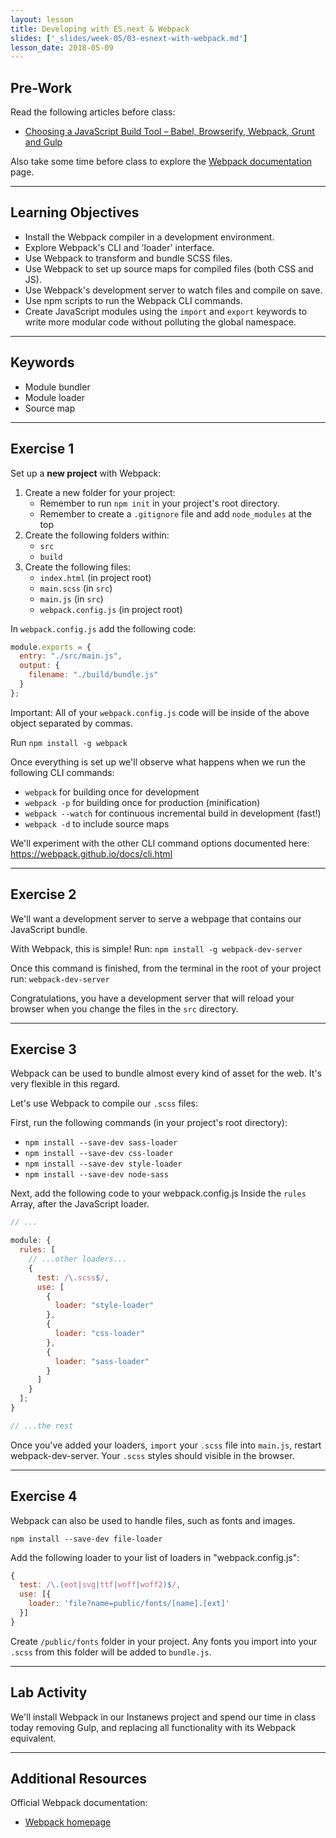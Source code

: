 ```yaml
---
layout: lesson
title: Developing with ES.next & Webpack
slides: ['_slides/week-05/03-esnext-with-webpack.md']
lesson_date: 2018-05-09
---
```


## Pre-Work

Read the following articles before class:

* [Choosing a JavaScript Build Tool – Babel, Browserify, Webpack, Grunt and Gulp](http://jamesknelson.com/which-build-system-should-i-use-for-my-javascript-app/)

Also take some time before class to explore the [Webpack documentation](https://webpack.js.org/) page.

---

## Learning Objectives

* Install the Webpack compiler in a development environment.
* Explore Webpack's CLI and 'loader' interface.
* Use Webpack to transform and bundle SCSS files.
* Use Webpack to set up source maps for compiled files (both CSS and JS).
* Use Webpack's development server to watch files and compile on save.
* Use npm scripts to run the Webpack CLI commands.
* Create JavaScript modules using the `import` and `export` keywords to write more modular code without polluting the global namespace.

---

## Keywords

* Module bundler
* Module loader
* Source map

---

## Exercise 1

Set up a **new project** with Webpack:

1.  Create a new folder for your project:
    * Remember to run `npm init` in your project's root directory.
    * Remember to create a `.gitignore` file and add `node_modules` at the top
2.  Create the following folders within:
    * `src`
    * `build`
3.  Create the following files:
    * `index.html` (in project root)
    * `main.scss` (in `src`)
    * `main.js` (in `src`)
    * `webpack.config.js` (in project root)

In `webpack.config.js` add the following code:

```js
module.exports = {
  entry: "./src/main.js",
  output: {
    filename: "./build/bundle.js"
  }
};
```

Important: All of your `webpack.config.js` code will be inside of the above object separated by commas.

Run `npm install -g webpack`

Once everything is set up we'll observe what happens when we run the following CLI commands:

* `webpack` for building once for development
* `webpack -p` for building once for production (minification)
* `webpack --watch` for continuous incremental build in development (fast!)
* `webpack -d` to include source maps

We'll experiment with the other CLI command options documented here:
https://webpack.github.io/docs/cli.html

---

## Exercise 2

We'll want a development server to serve a webpage that contains our JavaScript bundle.

With Webpack, this is simple! Run: `npm install -g webpack-dev-server`

Once this command is finished, from the terminal in the root of your project run: `webpack-dev-server`

Congratulations, you have a development server that will reload your browser when you change the files in the `src` directory.

---

## Exercise 3

Webpack can be used to bundle almost every kind of asset for the web. It's very flexible in this regard.

Let's use Webpack to compile our `.scss` files:

First, run the following commands (in your project's root directory):

* `npm install --save-dev sass-loader`
* `npm install --save-dev css-loader`
* `npm install --save-dev style-loader`
* `npm install --save-dev node-sass`

Next, add the following code to your webpack.config.js Inside the `rules` Array, after the JavaScript loader.

```js
// ...

module: {
  rules: [
    // ...other loaders...
    {
      test: /\.scss$/,
      use: [
        {
          loader: "style-loader"
        },
        {
          loader: "css-loader"
        },
        {
          loader: "sass-loader"
        }
      ]
    }
  ];
}

// ...the rest
```

Once you've added your loaders, `import` your `.scss` file into `main.js`, restart webpack-dev-server. Your `.scss` styles should visible in the browser.

---

## Exercise 4

Webpack can also be used to handle files, such as fonts and images.

`npm install --save-dev file-loader`

Add the following loader to your list of loaders in "webpack.config.js":

```js
{
  test: /\.(eot|svg|ttf|woff|woff2)$/,
  use: [{
    loader: 'file?name=public/fonts/[name].[ext]'
  }]
}
```

Create `/public/fonts` folder in your project. Any fonts you import into your `.scss` from this folder will be added to `bundle.js`.

---

## Lab Activity

We'll install Webpack in our Instanews project and spend our time in class today removing Gulp, and replacing all functionality with its Webpack equivalent.

---

## Additional Resources

Official Webpack documentation:

* [Webpack homepage](https://webpack.js.org/)
